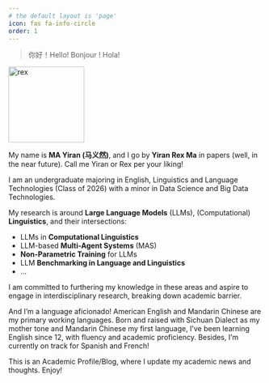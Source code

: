```yaml
---
# the default layout is 'page'
icon: fas fa-info-circle
order: 1
---
```


> 你好！Hello! Bonjour ! Hola!

<img src="https://github.com/user-attachments/assets/5d880ed3-a4aa-45d1-8ede-c057c0c47c47" alt="rex" width="150"/>


My name is **MA Yiran (马义然)**, and I go by **Yiran Rex Ma** in papers (well, in the near future). Call me Yiran or Rex per your liking!

I am an undergraduate majoring in English, Linguistics and Language Technologies (Class of 2026) with a minor in Data Science and Big Data Technologies. 

My research is around **Large Language Models** (LLMs), (Computational) **Linguistics**, and their intersections: 

- LLMs in **Computational Linguistics**
- LLM-based **Multi-Agent Systems** (MAS)
- **Non-Parametric Training** for LLMs
- LLM **Benchmarking in Language and Linguistics**
- ...

I am committed to furthering my knowledge in these areas and aspire to engage in interdisciplinary research, breaking down academic barrier.

And I’m a language aficionado! American English and Mandarin Chinese are my primary working languages. Born and raised with Sichuan Dialect as my mother tone and Mandarin Chinese my first language, I’ve been learning English since 12, with fluency and academic proficiency. Besides, I’m currently on track for Spanish and French!

This is an Academic Profile/Blog, where I update my academic news and thoughts. Enjoy!
